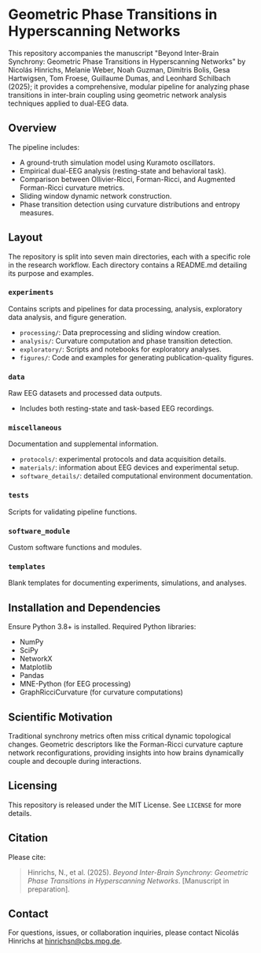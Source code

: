 # Geometric Phase Transitions in Hyperscanning Networks

This repository accompanies the manuscript "Beyond Inter-Brain Synchrony: Geometric Phase Transitions in Hyperscanning Networks" by Nicolás Hinrichs, Melanie Weber, Noah Guzman, Dimitris Bolis, Gesa Hartwigsen, Tom Froese, Guillaume Dumas, and Leonhard Schilbach (2025); it provides a comprehensive, modular pipeline for analyzing phase transitions in inter-brain coupling using geometric network analysis techniques applied to dual-EEG data.

## Overview

The pipeline includes:

* A ground-truth simulation model using Kuramoto oscillators.
* Empirical dual-EEG analysis (resting-state and behavioral task).
* Comparison between Ollivier-Ricci, Forman-Ricci, and Augmented Forman-Ricci curvature metrics.
* Sliding window dynamic network construction.
* Phase transition detection using curvature distributions and entropy measures.

## Layout

The repository is split into seven main directories, each with a specific role in the research workflow. Each directory contains a README.md detailing its purpose and examples.

### `experiments`

Contains scripts and pipelines for data processing, analysis, exploratory data analysis, and figure generation.

* `processing/`: Data preprocessing and sliding window creation.
* `analysis/`: Curvature computation and phase transition detection.
* `exploratory/`: Scripts and notebooks for exploratory analyses.
* `figures/`: Code and examples for generating publication-quality figures.

### `data`

Raw EEG datasets and processed data outputs.

* Includes both resting-state and task-based EEG recordings.

### `miscellaneous`

Documentation and supplemental information.

* `protocols/`: experimental protocols and data acquisition details.
* `materials/`: information about EEG devices and experimental setup.
* `software_details/`: detailed computational environment documentation.

### `tests`

Scripts for validating pipeline functions.

### `software_module`

Custom software functions and modules.

### `templates`

Blank templates for documenting experiments, simulations, and analyses.

## Installation and Dependencies

Ensure Python 3.8+ is installed. Required Python libraries:

* NumPy
* SciPy
* NetworkX
* Matplotlib
* Pandas
* MNE-Python (for EEG processing)
* GraphRicciCurvature (for curvature computations)

## Scientific Motivation

Traditional synchrony metrics often miss critical dynamic topological changes. Geometric descriptors like the Forman-Ricci curvature capture network reconfigurations, providing insights into how brains dynamically couple and decouple during interactions.

## Licensing

This repository is released under the MIT License. See `LICENSE` for more details.

## Citation

Please cite:

> Hinrichs, N., et al. (2025). *Beyond Inter-Brain Synchrony: Geometric Phase Transitions in Hyperscanning Networks*. \[Manuscript in preparation].

## Contact

For questions, issues, or collaboration inquiries, please contact Nicolás Hinrichs at [hinrichsn@cbs.mpg.de](mailto:hinrichsn@cbs.mpg.de).
